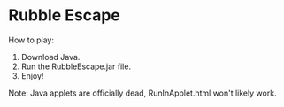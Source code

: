 # Rubble Escape
How to play:
1) Download Java.
2) Run the RubbleEscape.jar file.
3) Enjoy!

Note: Java applets are officially dead, RunInApplet.html won't likely work.
